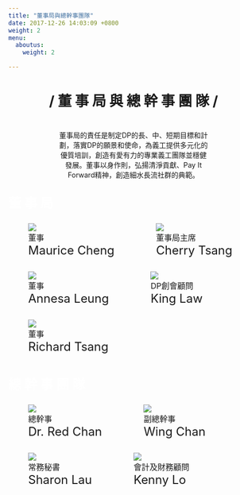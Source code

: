 ```yaml
---
title: "董事局與總幹事團隊"
date: 2017-12-26 14:03:09 +0800
weight: 2
menu:
  aboutus:
    weight: 2

---
```


<h2 style="font-size:28px;text-align:center"> / 董 事 局 與 總 幹 事 團 隊 /</h2>

<br>
<div style="text-align:center; width:100%; ">
<p style="font-size:14px;width:60%;margin:0 20%">董事局的責任是制定DP的長、中、短期目標和計劃，落實DP的願景和使命，為義工提供多元化的優質培訓，創造有愛有力的專業義工團隊並穩健發展。董事以身作則，弘揚清淨貢獻、Pay It Forward精神，創造細水長流社群的典範。</p>
</div>
<br>

<div class="title-gradient-background">
<h2 style="font-size:26px;margin: 0;padding: 10px 0 10px 0;color:white;">董 事 局</h2>
</div>

<div class="content-gradient-background">
<div>
        <figure style="display: inline-block;">
        <img src="/img/ppls-01.png">
            <figcaption style="font-size:16px">董事</figcaption>
            <figcaption style="font-size:24px">Maurice Cheng</figcaption>
        </figure>
        <figure style="display: inline-block;">
        <img src="/img/ppls-02.png">
            <figcaption style="font-size:16px">董事局主席</figcaption>
            <figcaption style="font-size:24px">Cherry Tsang</figcaption>
        </figure>
</div>

    

<div>
    <figure style="display: inline-block;">
        <img src="/img/ppls-03.png">
            <figcaption style="font-size:16px">董事</figcaption>
            <figcaption style="font-size:24px">Annesa Leung</figcaption>
        </figure>
        <figure style="display: inline-block;">
        <img src="/img/ppls-04.png">
            <figcaption style="font-size:16px">DP創會顧問</figcaption>
            <figcaption style="font-size:24px">King Law</figcaption>
        </figure>
        <figure style="display: inline-block;">
        <img src="/img/ppls-05.png">
            <figcaption style="font-size:16px">董事</figcaption>
            <figcaption style="font-size:24px">Richard Tsang</figcaption>
        </figure>        
</div>
</div>

<br>
<div class="title-gradient-background">
<h2 style="font-size:26px;margin: 0;padding: 10px 0 10px 0;color:white;">總 幹 事 團 隊</h2>
</div>
<div class="content-gradient-background">
<div>
        <figure style="display: inline-block;">
        <img src="/img/ppls-06.png">
            <figcaption style="font-size:16px">總幹事</figcaption>
            <figcaption style="font-size:24px">Dr. Red Chan</figcaption>
        </figure>
        <figure style="display: inline-block;">
        <img src="/img/ppls-07.png">
            <figcaption style="font-size:16px">副總幹事</figcaption>
            <figcaption style="font-size:24px">Wing Chan</figcaption>
        </figure>
</div>

<div>
        <figure style="display: inline-block;">
        <img src="/img/ppls-08.png">
            <figcaption style="font-size:16px">常務秘書</figcaption>
            <figcaption style="font-size:24px">Sharon Lau</figcaption>
        </figure>
        <figure style="display: inline-block;">
        <img src="/img/ppls-09.png">
            <figcaption style="font-size:16px">會計及財務顧問</figcaption>
            <figcaption style="font-size:24px">Kenny Lo</figcaption>
        </figure>
</div>
</div>

